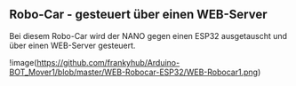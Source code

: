 ## Robo-Car - gesteuert über einen WEB-Server
Bei diesem Robo-Car wird der NANO gegen einen ESP32 ausgetauscht und über einen WEB-Server gesteuert.

!image(https://github.com/frankyhub/Arduino-BOT_Mover1/blob/master/WEB-Robocar-ESP32/WEB-Robocar1.png)
